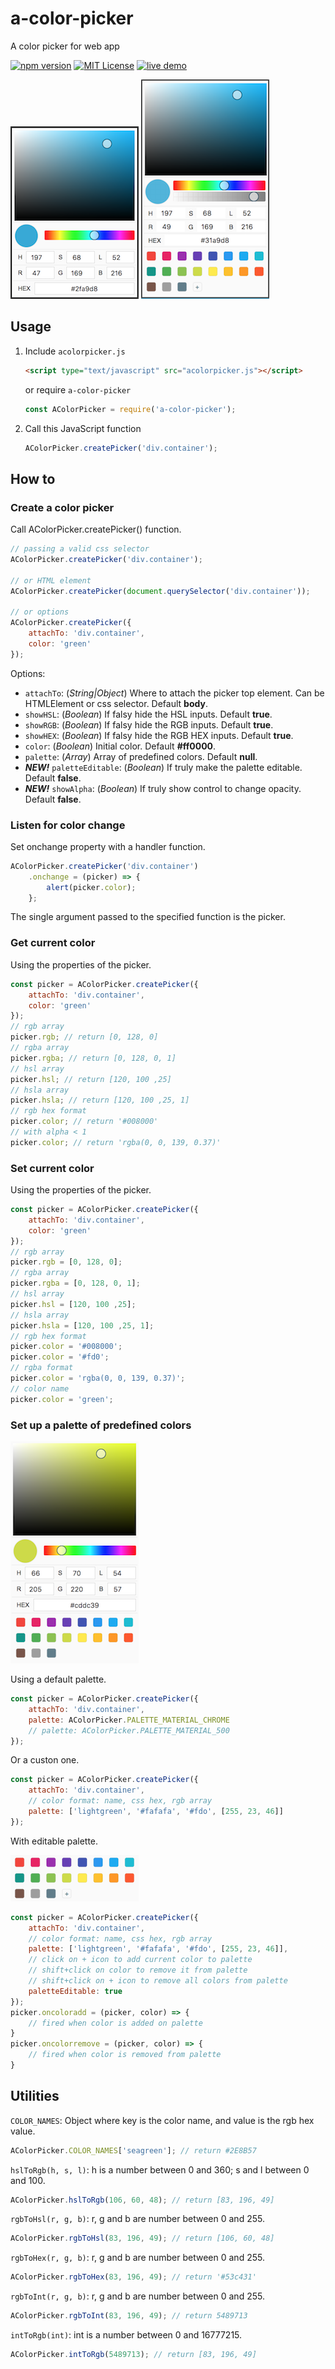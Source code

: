 # a-color-picker
A color picker for web app

[![npm version](https://badge.fury.io/js/a-color-picker.svg)](https://badge.fury.io/js/a-color-picker) [![MIT License](https://img.shields.io/badge/license-MIT-blue.svg)](LICENSE) [![live demo](https://img.shields.io/badge/demo-codepen-yellow.svg)](https://codepen.io/narsenico/pen/xPxNeE)

![a-color-picker screenshot](/screenshots/screenshot.png)
![a-color-picker screenshot](/screenshots/screenshot_alpha.png)

## Usage
1. Include `acolorpicker.js`
    ```html
    <script type="text/javascript" src="acolorpicker.js"></script>
    ```
    or require `a-color-picker`
    ```js
    const AColorPicker = require('a-color-picker');
    ```
2. Call this JavaScript function
    ```js
    AColorPicker.createPicker('div.container');
    ```

## How to
### Create a color picker
Call AColorPicker.createPicker() function.
```js
// passing a valid css selector 
AColorPicker.createPicker('div.container');

// or HTML element
AColorPicker.createPicker(document.querySelector('div.container'));

// or options
AColorPicker.createPicker({
	attachTo: 'div.container',
	color: 'green'
});
```
Options:
- `attachTo`: (*String|Object*) Where to attach the picker top element. Can be HTMLElement or css selector. Default **body**.
- `showHSL`: (*Boolean*) If falsy hide the HSL inputs. Default **true**.
- `showRGB`: (*Boolean*) If falsy hide the RGB inputs. Default **true**.
- `showHEX`: (*Boolean*) If falsy hide the RGB HEX inputs. Default **true**.
- `color`: (*Boolean*) Initial color. Default **#ff0000**.
- `palette`: (*Array*) Array of predefined colors. Default **null**.
- **_NEW!_** `paletteEditable`: (*Boolean*) If truly make the palette editable. Default **false**.
- **_NEW!_** `showAlpha`: (*Boolean*) If truly show control to change opacity. Default **false**.

### Listen for color change
Set onchange property with a handler function.
```js
AColorPicker.createPicker('div.container')
	.onchange = (picker) => {
		alert(picker.color);
	};
```
The single argument passed to the specified function is the picker.

### Get current color
Using the properties of the picker.
```js
const picker = AColorPicker.createPicker({
	attachTo: 'div.container',
	color: 'green'
});
// rgb array
picker.rgb; // return [0, 128, 0]
// rgba array
picker.rgba; // return [0, 128, 0, 1]
// hsl array
picker.hsl; // return [120, 100 ,25]
// hsla array
picker.hsla; // return [120, 100 ,25, 1]
// rgb hex format
picker.color; // return '#008000'
// with alpha < 1
picker.color; // return 'rgba(0, 0, 139, 0.37)'

```

### Set current color
Using the properties of the picker.
```js
const picker = AColorPicker.createPicker({
	attachTo: 'div.container',
	color: 'green'
});
// rgb array
picker.rgb = [0, 128, 0];
// rgba array
picker.rgba = [0, 128, 0, 1];
// hsl array
picker.hsl = [120, 100 ,25];
// hsla array
picker.hsla = [120, 100 ,25, 1];
// rgb hex format
picker.color = '#008000';
picker.color = '#fd0';
// rgba format
picker.color = 'rgba(0, 0, 139, 0.37)';
// color name
picker.color = 'green';
```

### Set up a palette of predefined colors
![a-color-picker palette screenshot](/screenshots/screenshot_palette.png)

Using a default palette.
```js
const picker = AColorPicker.createPicker({
    attachTo: 'div.container',
    palette: AColorPicker.PALETTE_MATERIAL_CHROME
    // palette: AColorPicker.PALETTE_MATERIAL_500
});
```
Or a custon one.
```js
const picker = AColorPicker.createPicker({
    attachTo: 'div.container',
    // color format: name, css hex, rgb array
    palette: ['lightgreen', '#fafafa', '#fdo', [255, 23, 46]]
});
```
With editable palette.

![a-color-picker palette editable screenshot](/screenshots/screenshot_palette_editable.png)
```js
const picker = AColorPicker.createPicker({
    attachTo: 'div.container',
    // color format: name, css hex, rgb array
    palette: ['lightgreen', '#fafafa', '#fdo', [255, 23, 46]],
    // click on + icon to add current color to palette
    // shift+click on color to remove it from palette
    // shift+click on + icon to remove all colors from palette
    paletteEditable: true
});
picker.oncoloradd = (picker, color) => {
    // fired when color is added on palette
}
picker.oncolorremove = (picker, color) => {
    // fired when color is removed from palette
}
```

## Utilities
`COLOR_NAMES`: Object where key is the color name, and value is the rgb hex value.
```js
AColorPicker.COLOR_NAMES['seagreen']; // return #2E8B57
```
`hslToRgb(h, s, l)`: h is a number between 0 and 360; s and l between 0 and 100.
```js
AColorPicker.hslToRgb(106, 60, 48); // return [83, 196, 49]
```
`rgbToHsl(r, g, b)`: r, g and b are number between 0 and 255.
```js
AColorPicker.rgbToHsl(83, 196, 49); // return [106, 60, 48]
```
`rgbToHex(r, g, b)`: r, g and b are number between 0 and 255.
```js
AColorPicker.rgbToHex(83, 196, 49); // return '#53c431'
```
`rgbToInt(r, g, b)`: r, g and b are number between 0 and 255.
```js
AColorPicker.rgbToInt(83, 196, 49); // return 5489713
```
`intToRgb(int)`: int is a number between 0 and 16777215.
```js
AColorPicker.intToRgb(5489713); // return [83, 196, 49]
```